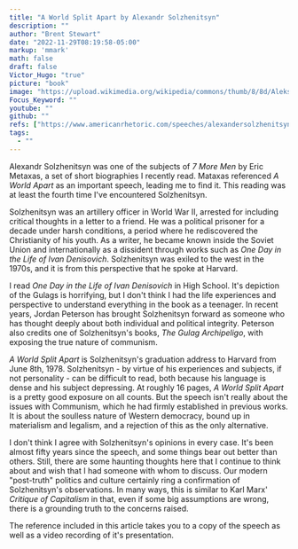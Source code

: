 ```yaml
---
title: "A World Split Apart by Alexandr Solzhenitsyn"
description: ""
author: "Brent Stewart"
date: "2022-11-29T08:19:58-05:00"
markup: 'mmark'
math: false
draft: false
Victor_Hugo: "true"
picture: "book"
image: "https://upload.wikimedia.org/wikipedia/commons/thumb/8/8d/Aleksandr_Solzhenitsyn_1974crop.jpg/330px-Aleksandr_Solzhenitsyn_1974crop.jpg"
Focus_Keyword: ""
youtube: ""
github: ""
refs: ["https://www.americanrhetoric.com/speeches/alexandersolzhenitsynharvard.htm"]
tags:
  - ""
---
```


Alexandr Solzhenitsyn was one of the subjects of _7 More Men_ by Eric Metaxas, a set of short biographies I recently read.   Mataxas referenced _A World Apart_ as an important speech, leading me to find it.  This reading was at least the fourth time I've encountered Solzhenitsyn.

Solzhenitsyn was an artillery officer in World War II, arrested for including critical thoughts in a letter to a friend.  He was a political prisoner for a decade under harsh conditions, a period where he rediscovered the Christianity of his youth.  As a writer, he became known inside the Soviet Union and internationally as a dissident through works such as _One Day in the Life of Ivan Denisovich_.  Solzhenitsyn was exiled to the west in the 1970s, and it is from this perspective that he spoke at Harvard. 

I read _One Day in the Life of Ivan Denisovich_ in High School.  It's depiction of the Gulags is horrifying, but I don't think I had the life experiences and perspective to understand everything in the book as a teenager.  In recent years, Jordan Peterson has brought Solzhenitsyn forward as someone who has thought deeply about both individual and political integrity.  Peterson also credits one of Solzhenitsyn's books, _The Gulag Archipeligo_, with exposing the true nature of communism.

_A World Split Apart_ is Solzhenitsyn's graduation address to Harvard from June 8th, 1978.  Solzhenitsyn - by virtue of his experiences and subjects, if not personality - can be difficult to read, both because his language is dense and his subject depressing.  At roughly 16 pages, _A World Split Apart_ is a pretty good exposure on all counts.  But the speech isn't really about the issues with Communism, which he had firmly established in previous works.  It is about the soulless nature of Western democracy, bound up in materialism and legalism, and a rejection of this as the only alternative.

I don't think I agree with Solzhenitsyn's opinions in every case.  It's been almost fifty years since the speech, and some things bear out better than others.  Still, there are some haunting thoughts here that I continue to think about and wish that I had someone with whom to discuss.  Our modern "post-truth" politics and culture certainly ring a confirmation of Solzhenitsyn's observations.  In many ways, this is similar to Karl Marx' _Critique of Capitalism_ in that, even if some big assumptions are wrong, there is a grounding truth to the concerns raised.

The reference included in this article takes you to a copy of the speech as well as a video recording of it's presentation.